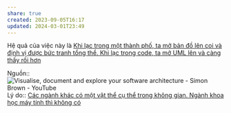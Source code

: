 ```yaml
---
share: true
created: 2023-09-05T16:17
updated: 2024-03-01T23:49
---
```

Hệ quả của việc này là [Khi lạc trong một thành phố, ta mở bản đồ lên coi và định vị được bức tranh tổng thể. Khi lạc trong code, ta mở UML lên và càng thấy rối hơn](./Khi%20l%E1%BA%A1c%20trong%20m%E1%BB%99t%20th%C3%A0nh%20ph%E1%BB%91,%20ta%20m%E1%BB%9F%20b%E1%BA%A3n%20%C4%91%E1%BB%93%20l%C3%AAn%20coi%20v%C3%A0%20%C4%91%E1%BB%8Bnh%20v%E1%BB%8B%20%C4%91%C6%B0%E1%BB%A3c%20b%E1%BB%A9c%20tranh%20t%E1%BB%95ng%20th%E1%BB%83.%20Khi%20l%E1%BA%A1c%20trong%20code,%20ta%20m%E1%BB%9F%20UML%20l%C3%AAn%20v%C3%A0%20c%C3%A0ng%20th%E1%BA%A5y%20r%E1%BB%91i%20h%C6%A1n.md)

Nguồn:: ![Visualise, document and explore your software architecture - Simon Brown - YouTube](https://youtu.be/Ym9nhVZs89o?si=VFspKff5BpUvvQSH)
Lý do:: [Các ngành khác có một vật thể cụ thể trong không gian. Ngành khoa học máy tính thì không có](../Khoa%20h%E1%BB%8Dc%20m%C3%A1y%20t%C3%ADnh/C%C3%A1c%20ng%C3%A0nh%20kh%C3%A1c%20c%C3%B3%20m%E1%BB%99t%20v%E1%BA%ADt%20th%E1%BB%83%20c%E1%BB%A5%20th%E1%BB%83%20trong%20kh%C3%B4ng%20gian.%20Ng%C3%A0nh%20khoa%20h%E1%BB%8Dc%20m%C3%A1y%20t%C3%ADnh%20th%C3%AC%20kh%C3%B4ng%20c%C3%B3.md) 